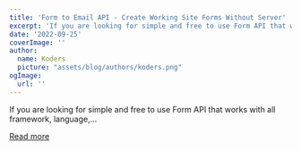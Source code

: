 ```yaml
---
title: 'Form to Email API - Create Working Site Forms Without Server'
excerpt: 'If you are looking for simple and free to use Form API that works with all framework, language,...'
date: '2022-09-25'
coverImage: ''
author:
  name: Koders
  picture: "assets/blog/authors/koders.png"
ogImage:
  url: ''
---
```


If you are looking for simple and free to use Form API that works with all framework, language,...

[Read more](https://dev.to/form/form-to-email-3og2)
